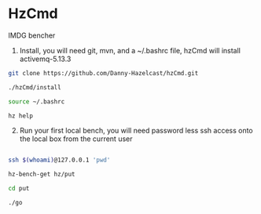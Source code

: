 # HzCmd

IMDG bencher

1) Install, you will need git, mvn, and a ~/.bashrc file, hzCmd will install activemq-5.13.3

```sh
git clone https://github.com/Danny-Hazelcast/hzCmd.git

./hzCmd/install

source ~/.bashrc

hz help
```
  
2) Run your first local bench, you will need password less ssh access onto the local box from the current user

```sh

ssh $(whoami)@127.0.0.1 'pwd'

hz-bench-get hz/put

cd put

./go
```

